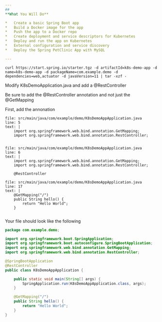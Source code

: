 ```yaml
---
## 
**What You Will Do**

*   Create a basic Spring Boot app
*   Build a Docker image for the app
*   Push the app to a Docker repo
*   Create deployment and service descriptors for Kubernetes
*   Deploy and run the app on Kubernetes
*   External configuration and service discovery
*   Deploy the Spring PetClinic App with MySQL

---
```



```execute-1
curl https://start.spring.io/starter.tgz -d artifactId=k8s-demo-app -d name=k8s-demo-app -d packageName=com.example.demo -d dependencies=web,actuator -d javaVersion=11 | tar -xzf -
```



Modify K8sDemoApplication.java and add a @RestController

Be sure to add the @RestController annotation and not just the @GetMapping


First, add the annonation
```editor:insert-lines-before-line
file: src/main/java/com/example/demo/K8sDemoAppApplication.java
line: 5
text: |
    import org.springframework.web.bind.annotation.GetMapping;
    import org.springframework.web.bind.annotation.RestController;


```

```editor:insert-lines-before-line
file: src/main/java/com/example/demo/K8sDemoAppApplication.java
line: 6
text: |
    import org.springframework.web.bind.annotation.GetMapping;
    import org.springframework.web.bind.annotation.RestController;

    @RestController

```

```editor:insert-lines-before-line
file: src/main/java/com/example/demo/K8sDemoAppApplication.java
line: 17
text: |
    @GetMapping("/")
	public String hello() {
		return "Hello World";
	}
    
```



Your file should look like the following 
```java
package com.example.demo;

import org.springframework.boot.SpringApplication;
import org.springframework.boot.autoconfigure.SpringBootApplication;
import org.springframework.web.bind.annotation.GetMapping;
import org.springframework.web.bind.annotation.RestController;

@SpringBootApplication
@RestController
public class K8sDemoAppApplication {

	public static void main(String[] args) {
		SpringApplication.run(K8sDemoAppApplication.class, args);
	}

	@GetMapping("/")
	public String hello() {
		return "Hello World";
	}
}
```